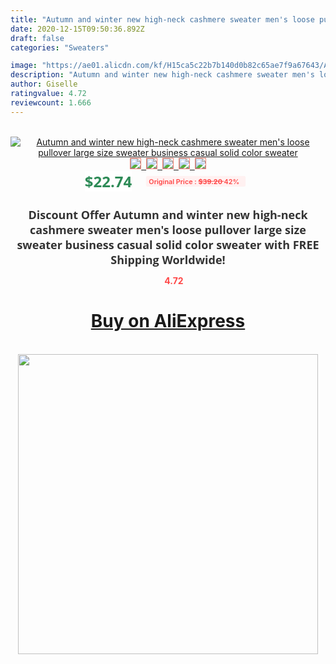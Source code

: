 ```yaml
---
title: "Autumn and winter new high-neck cashmere sweater men's loose pullover large size sweater business casual solid color sweater"
date: 2020-12-15T09:50:36.892Z
draft: false
categories: "Sweaters"

image: "https://ae01.alicdn.com/kf/H15ca5c22b7b140d0b82c65ae7f9a67643/Autumn-and-winter-new-high-neck-cashmere-sweater-men-s-loose-pullover-large-size-sweater-business.jpg"
description: "Autumn and winter new high-neck cashmere sweater men's loose pullover large size sweater business casual solid color sweater"
author: Giselle
ratingvalue: 4.72
reviewcount: 1.666
---
```

<br>
<div style="text-align: center;">
<a href="https://s.click.aliexpress.com/e/_9QZKF7" target="_blank" rel="nofollow noopener noreferrer"><img alt="Autumn and winter new high-neck cashmere sweater men's loose pullover large size sweater business casual solid color sweater" class="magnifier-image" src="https://ae01.alicdn.com/kf/H15ca5c22b7b140d0b82c65ae7f9a67643/Autumn-and-winter-new-high-neck-cashmere-sweater-men-s-loose-pullover-large-size-sweater-business.jpg_640x640.jpg">
<br>
<img style="border:1px solid salmon" src="https://ae01.alicdn.com/kf/H15ca5c22b7b140d0b82c65ae7f9a67643/Autumn-and-winter-new-high-neck-cashmere-sweater-men-s-loose-pullover-large-size-sweater-business.jpg_120x120.jpg">&nbsp;&nbsp;<img style="border:1px solid salmon" src="https://ae01.alicdn.com/kf/Hfec7596607d94f09a324f8e4f365c071R/Autumn-and-winter-new-high-neck-cashmere-sweater-men-s-loose-pullover-large-size-sweater-business.jpg_120x120.jpg">&nbsp;&nbsp;<img style="border:1px solid salmon" src="https://ae01.alicdn.com/kf/H789323cd34a54b4ca80786d4a45ebbf6H/Autumn-and-winter-new-high-neck-cashmere-sweater-men-s-loose-pullover-large-size-sweater-business.jpg_120x120.jpg">&nbsp;&nbsp;<img style="border:1px solid salmon" src="https://ae01.alicdn.com/kf/H3fc1effd07d84584b454dc6fa2d627aeq/Autumn-and-winter-new-high-neck-cashmere-sweater-men-s-loose-pullover-large-size-sweater-business.jpg_120x120.jpg">&nbsp;&nbsp;<img style="border:1px solid salmon" src="https://ae01.alicdn.com/kf/H7ff5f4eb4204468dacb9d7bab416de25X/Autumn-and-winter-new-high-neck-cashmere-sweater-men-s-loose-pullover-large-size-sweater-business.jpg_120x120.jpg"></a></div><br0>
<div style="text-align: center;"><span style="background-color: white; border: 0px; box-sizing: border-box; color: seagreen; display: inline-block; font-family: &quot;open sans&quot; , &quot;arial&quot; , &quot;helvetica&quot; , sans-serif , &quot;heiti&quot;; font-size: 24px; font-stretch: inherit; font-weight: 700; line-height: inherit; margin: 0px 10px 0px 0px; padding: 0px; vertical-align: middle;">$22.74 </span>
<span style="background: rgb(255 , 241 , 241); border-radius: 3px; border: 0px; box-sizing: border-box; color: #ff4747; display: inline-block; font-family: inherit; font-size: 12px; font-stretch: inherit; font-style: inherit; font-variant: inherit; font-weight: 600; line-height: inherit; margin: 0px; padding: 2px 5px; transform: scale(0.9); vertical-align: middle;">Original Price : <b style="text-decoration: line-through;">$39.20 </b> 42%&nbsp;&nbsp;</span></div>
<h1 style="color: #333333; display: inline-block; font-family: &quot;open sans&quot; , &quot;arial&quot; , &quot;helvetica&quot; , sans-serif , &quot;heiti&quot;; font-size: 18px; font-stretch: inherit; font-weight: 700; text-align: center;">Discount Offer Autumn and winter new high-neck cashmere sweater men's loose pullover large size sweater business casual solid color sweater with FREE Shipping Worldwide!</h1>
<div style="color: #ff4747; text-align: center;">
<img src="https://4.bp.blogspot.com/-M0ZcTcb-5uY/XleCXlxnR4I/AAAAAAAAAEc/OrjgMkXV1oMQFaCRZj5HQwOCBcu3w1FegCPcBGAYYCw/s1600/star.png" style="height: 15px;">&nbsp;<b>4.72</b></div>
<div class="button_cont" align="center"><a class="buynow_a" href="https://s.click.aliexpress.com/e/_9QZKF7" target="_blank" rel="nofollow noopener noreferrer"><H1>Buy on AliExpress</H1></a></div><br>
<div class="separator" style="clear: both; text-align: center;">
<img src="https://lh3.googleusercontent.com/-pTy5HemUv9M/XlePHvY0dAI/AAAAAAAAAE4/0nX5iRUoIWY8eMW9Dpxeirr157OZliDIgCLcBGAsYHQ/s1600/badge.gif" width="480">
</div>
